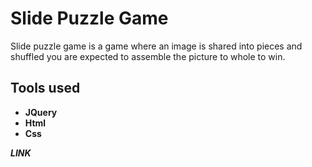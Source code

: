 # Slide Puzzle Game #

Slide puzzle game is a game where an image is shared into pieces and shuffled you are expected to assemble the picture to whole to win.

## Tools used ##
* **JQuery**
* **Html**
* **Css**

***LINK***

